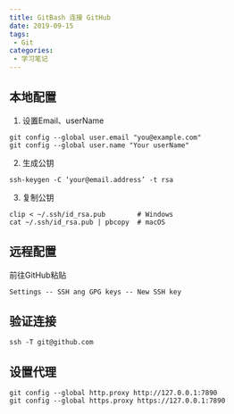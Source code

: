 ```yaml
---
title: GitBash 连接 GitHub
date: 2019-09-15
tags:
 - Git
categories:
 - 学习笔记
---
```


## **本地配置**

1. 设置Email、userName

```
git config --global user.email "you@example.com" 
git config --global user.name "Your userName"
```

2. 生成公钥

```
ssh-keygen -C ‘your@email.address’ -t rsa
```

3. 复制公钥

```
clip < ~/.ssh/id_rsa.pub	    # Windows
cat ~/.ssh/id_rsa.pub | pbcopy	# macOS
```

## **远程配置**

前往GitHub粘贴

```
Settings -- SSH ang GPG keys -- New SSH key
```

## **验证连接**

```
ssh -T git@github.com
```

## 设置代理



```
git config --global http.proxy http://127.0.0.1:7890
git config --global https.proxy https://127.0.0.1:7890
```
